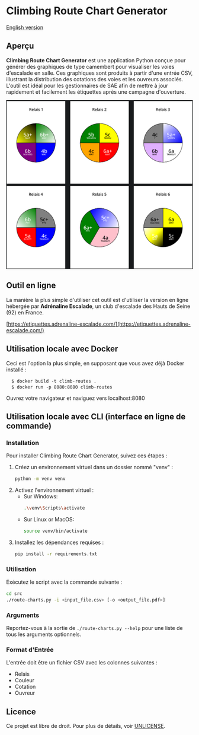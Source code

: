 Climbing Route Chart Generator
==============================

[English version](README.md)

## Aperçu

__Climbing Route Chart Generator__ est une application Python conçue pour générer des graphiques de type camembert
pour visualiser les voies d'escalade en salle. Ces graphiques sont produits à partir d'une entrée CSV, illustrant
la distribution des cotations des voies et les ouvreurs associés. L'outil est idéal pour les gestionnaires de SAE
afin de mettre à jour rapidement et facilement les étiquettes après une campagne d'ouverture.

![Sample chart](screenshot.png)


## Outil en ligne

La manière la plus simple d'utiliser cet outil est d'utiliser la version en ligne hébergée par __Adrénaline Escalade__, un club d'escalade des Hauts de Seine (92) en France.

[https://etiquettes.adrenaline-escalade.com/](https://etiquettes.adrenaline-escalade.com/)


## Utilisation locale avec Docker

Ceci est l'option la plus simple, en supposant que vous avez déjà Docker installé :

      $ docker build -t climb-routes .
      $ docker run -p 8080:8080 climb-routes

Ouvrez votre navigateur et naviguez vers localhost:8080


## Utilisation locale avec CLI (interface en ligne de commande)

### Installation

Pour installer Climbing Route Chart Generator, suivez ces étapes :

1. Créez un environnement virtuel dans un dossier nommé "venv" :
   ```bash
   python -m venv venv
   ```
2. Activez l'environnement virtuel :
   - Sur Windows:
     ```bash
     .\venv\Scripts\activate
     ```
   - Sur Linux or MacOS:
     ```bash
     source venv/bin/activate
     ```
3. Installez les dépendances requises :
   ```bash
   pip install -r requirements.txt
   ```

### Utilisation

Exécutez le script avec la commande suivante :

```bash
cd src
./route-charts.py -i <input_file.csv> [-o <output_file.pdf>]
```


### Arguments

Reportez-vous à la sortie de `./route-charts.py --help` pour une liste de tous les arguments optionnels.

### Format d'Entrée

L'entrée doit être un fichier CSV avec les colonnes suivantes :

- Relais
- Couleur
- Cotation
- Ouvreur

## Licence

Ce projet est libre de droit. Pour plus de détails, voir [UNLICENSE](UNLICENSE).
